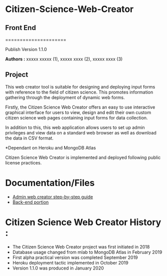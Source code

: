 # Citizen-Science-Web-Creator
## Front End
=====================

Publish Version 1.1.0

**Authors :** xxxxx xxxxx (1), xxxxx xxxx (2), xxxxx xxxx (3)

## Project 

This web creator tool is suitable for designing and deploying input forms with reference to the field of citizen science. This promotes information gathering through the deployment of dynamic web forms.

Firstly, the Citizen Science Web Creator offers an easy to use interactive graphical interface for users to view, design and edit their own custom citizen science web pages containing input forms for data collection.

In addition to this, this web application allows users to set up admin privileges and view data on a standard web browser as well as download the data in CSV format. 

*Dependant on Heroku and MongoDB Atlas

Citizen Science Web Creator is implemented and deployed following public license practices.


# Documentation/Files

- [Admin web creator step-by-step guide](https://github.com/DomGarg/Citizen-Science-Web-Creator---Front-end/Set-Up-Guide.pdf)
- [Back-end portion](https://github.com/DomGarg/Citizen-Science-Web-Creator---Back-end)


# Citizen Science Web Creator History :

- The Citizen Science Web Creator project was first initiated in 2018
- Database usage changed from mlab to MongoDB Atlas in February 2019
- First alpha practical version was completed September 2019 
- Heroku deployment tactic implemented in October 2019
- Version 1.1.0 was produced in January 2020
